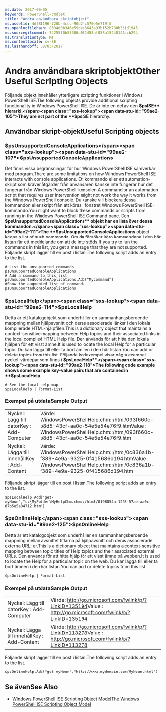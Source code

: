 ```yaml
---
ms.date: 2017-06-05
keywords: PowerShell-cmdlet
title: "Andra användbara skriptobjekt"
ms.assetid: 4d781196-720b-4ccc-90d2-c570e5e719f5
ms.openlocfilehash: 8334d0b346e59dea3643a93bf52b780b361d1945
ms.sourcegitcommit: 74255f0b5f386a072458af058a15240140acb294
ms.translationtype: MT
ms.contentlocale: sv-SE
ms.lasthandoff: 08/03/2017
---
```

# <a name="other-useful-scripting-objects"></a><span data-ttu-id="99ae2-103">Andra användbara skriptobjekt</span><span class="sxs-lookup"><span data-stu-id="99ae2-103">Other Useful Scripting Objects</span></span>
  <span data-ttu-id="99ae2-104">Följande objekt innehåller ytterligare scripting funktioner i Windows PowerShell ISE.</span><span class="sxs-lookup"><span data-stu-id="99ae2-104">The following objects provide additional scripting functionality in Windows PowerShell ISE.</span></span> <span data-ttu-id="99ae2-105">De är inte en del av den **$psISE** hierarki.</span><span class="sxs-lookup"><span data-stu-id="99ae2-105">They are not part of the **$psISE** hierarchy.</span></span>

## <a name="useful-scripting-objects"></a><span data-ttu-id="99ae2-106">Användbar skript-objekt</span><span class="sxs-lookup"><span data-stu-id="99ae2-106">Useful Scripting objects</span></span>

### <a name="psunsupportedconsoleapplications"></a><span data-ttu-id="99ae2-107">$psUnsupportedConsoleApplications</span><span class="sxs-lookup"><span data-stu-id="99ae2-107">$psUnsupportedConsoleApplications</span></span>
 <span data-ttu-id="99ae2-108">Det finns vissa begränsningar för hur Windows PowerShell ISE samverkar med program.</span><span class="sxs-lookup"><span data-stu-id="99ae2-108">There are some limitations on how Windows PowerShell ISE interacts with console applications.</span></span> <span data-ttu-id="99ae2-109">Ett kommando eller ett automation-skript som kräver åtgärder från användaren kanske inte fungerar hur det fungerar från Windows PowerShell-konsolen.</span><span class="sxs-lookup"><span data-stu-id="99ae2-109">A command or an automation script that requires user intervention might not work the way it works from the Windows PowerShell console.</span></span> <span data-ttu-id="99ae2-110">Du kanske vill blockera dessa kommandon eller skript från att köras i fönstret Windows PowerShell ISE-kommando.</span><span class="sxs-lookup"><span data-stu-id="99ae2-110">You might want to block these commands or scripts from running in the Windows PowerShell ISE Command pane.</span></span> <span data-ttu-id="99ae2-111">Den **$psUnsupportedConsoleApplications** objekt har en lista över dessa kommandon.</span><span class="sxs-lookup"><span data-stu-id="99ae2-111">The **$psUnsupportedConsoleApplications** object keeps a list of such commands.</span></span> <span data-ttu-id="99ae2-112">Om du försöker köra kommandona i den här listan får ett meddelande om att de inte stöds.</span><span class="sxs-lookup"><span data-stu-id="99ae2-112">If you try to run the commands in this list, you get a message that they are not supported.</span></span> <span data-ttu-id="99ae2-113">Följande skript lägger till en post i listan.</span><span class="sxs-lookup"><span data-stu-id="99ae2-113">The following script adds an entry to the list.</span></span>

```
# List the unsupported commands
psUnsupportedConsoleApplications
# Add a command to this list
psUnsupportedConsoleApplications.Add(“Mycommand”)
#Show the augmented list of commands
psUnsupportedConsoleApplications

```

### <a name="pslocalhelp"></a><span data-ttu-id="99ae2-114">$psLocalHelp</span><span class="sxs-lookup"><span data-stu-id="99ae2-114">$psLocalHelp</span></span>
 <span data-ttu-id="99ae2-115">Detta är ett katalogobjekt som underhåller en sammanhangsberoende mappning mellan hjälpavsnitt och deras associerade länkar i den lokala kompilerade HTML-hjälpfilen.</span><span class="sxs-lookup"><span data-stu-id="99ae2-115">This is a dictionary object that maintains a context-sensitive mapping between Help topics and their associated links in the local compiled HTML Help file.</span></span> <span data-ttu-id="99ae2-116">Den används för att hitta den lokala hjälpen för ett visst ämne.</span><span class="sxs-lookup"><span data-stu-id="99ae2-116">It is used to locate the local Help for a particular topic.</span></span> <span data-ttu-id="99ae2-117">Du kan lägga till eller ta bort ämnen i den här listan.</span><span class="sxs-lookup"><span data-stu-id="99ae2-117">You can add or delete topics from this list.</span></span> <span data-ttu-id="99ae2-118">Följande kodexempel visar några exempel nyckel-värdepar som finns i **$psLocalHelp**.</span><span class="sxs-lookup"><span data-stu-id="99ae2-118">The following code example shows some example key-value pairs that are contained in **$psLocalHelp**.</span></span>

```
# See the local help map
$psLocalHelp | Format-List

```

### <a name="sample-output"></a><span data-ttu-id="99ae2-119">Exempel på utdata</span><span class="sxs-lookup"><span data-stu-id="99ae2-119">Sample Output</span></span>

|||
|-|-|
|<span data-ttu-id="99ae2-120">Nyckel: Lägg till dator</span><span class="sxs-lookup"><span data-stu-id="99ae2-120">Key : Add-Computer</span></span>|<span data-ttu-id="99ae2-121">Värde: WindowsPowerShellHelp.chm::/html/093f660c-b8d5-43cf-aa0c-54e5e54e76f9.htm</span><span class="sxs-lookup"><span data-stu-id="99ae2-121">Value : WindowsPowerShellHelp.chm::/html/093f660c-b8d5-43cf-aa0c-54e5e54e76f9.htm</span></span>|
|<span data-ttu-id="99ae2-122">Nyckel: Lägga till innehåll</span><span class="sxs-lookup"><span data-stu-id="99ae2-122">Key : Add-Content</span></span>|<span data-ttu-id="99ae2-123">Värde: WindowsPowerShellHelp.chm::/html/0c836a1b-f389-4e9a-9325-0f415686d194.htm</span><span class="sxs-lookup"><span data-stu-id="99ae2-123">Value : WindowsPowerShellHelp.chm::/html/0c836a1b-f389-4e9a-9325-0f415686d194.htm</span></span>|

 <span data-ttu-id="99ae2-124">Följande skript lägger till en post i listan.</span><span class="sxs-lookup"><span data-stu-id="99ae2-124">The following script adds an entry to the list.</span></span>

```
$psLocalHelp.Add("get-myNoun","c:\MyFolder\MyHelpChm.chm::/html/0198854a-1298-57ae-aa0c-87b5e5a84712.htm")
```

### <a name="psonlinehelp"></a><span data-ttu-id="99ae2-125">$psOnlineHelp</span><span class="sxs-lookup"><span data-stu-id="99ae2-125">$psOnlineHelp</span></span>
 <span data-ttu-id="99ae2-126">Detta är ett katalogobjekt som underhåller en sammanhangsberoende mappning mellan avsnittet titlarna på hjälpavsnitt och deras associerade externa URL: er.</span><span class="sxs-lookup"><span data-stu-id="99ae2-126">This is a dictionary object that maintains a context-sensitive mapping between topic titles of Help topics and their associated external URLs.</span></span> <span data-ttu-id="99ae2-127">Den används för att hitta hjälp för ett visst ämne på webben.</span><span class="sxs-lookup"><span data-stu-id="99ae2-127">It is used to locate the Help for a particular topic on the web.</span></span> <span data-ttu-id="99ae2-128">Du kan lägga till eller ta bort ämnen i den här listan.</span><span class="sxs-lookup"><span data-stu-id="99ae2-128">You can add or delete topics from this list.</span></span>

```
$psOnlineHelp | Format-List

```

### <a name="sample-output"></a><span data-ttu-id="99ae2-129">Exempel på utdata</span><span class="sxs-lookup"><span data-stu-id="99ae2-129">Sample Output</span></span>

|||
|-|-|
|<span data-ttu-id="99ae2-130">Nyckel: Lägg till dator</span><span class="sxs-lookup"><span data-stu-id="99ae2-130">Key : Add-Computer</span></span>|<span data-ttu-id="99ae2-131">Värde: http://go.microsoft.com/fwlink/p/?LinkID=135194</span><span class="sxs-lookup"><span data-stu-id="99ae2-131">Value : http://go.microsoft.com/fwlink/p/?LinkID=135194</span></span>|
|<span data-ttu-id="99ae2-132">Nyckel: Lägga till innehåll</span><span class="sxs-lookup"><span data-stu-id="99ae2-132">Key : Add-Content</span></span>|<span data-ttu-id="99ae2-133">Värde: http://go.microsoft.com/fwlink/p/?LinkID=113278</span><span class="sxs-lookup"><span data-stu-id="99ae2-133">Value : http://go.microsoft.com/fwlink/p/?LinkID=113278</span></span>|

 <span data-ttu-id="99ae2-134">Följande skript lägger till en post i listan.</span><span class="sxs-lookup"><span data-stu-id="99ae2-134">The following script adds an entry to the list.</span></span>

```
$psOnlineHelp.Add("get-myNoun","http://www.mydomain.com/MyNoun.html")
```

## <a name="see-also"></a><span data-ttu-id="99ae2-135">Se även</span><span class="sxs-lookup"><span data-stu-id="99ae2-135">See Also</span></span>
- [<span data-ttu-id="99ae2-136">Windows PowerShell ISE Scripting Object Model</span><span class="sxs-lookup"><span data-stu-id="99ae2-136">The Windows PowerShell ISE Scripting Object Model</span></span>](../../core-powershell/ise/The-Windows-PowerShell-ISE-Scripting-Object-Model.md)

  
